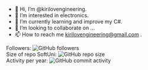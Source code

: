 - 👋 Hi, I’m @kirilovengineering.
- 👀 I’m interested in electronics.
- 🌱 I’m currently learning and improve my C#.
- 💞️ I’m looking to collaborate on ...
- 📫 How to reach me kirilovengineering@gmail.com .

<!---
kirilovengineering/kirilovengineering is a ✨ special ✨ repository because its `README.md` (this file) appears on your GitHub profile.
You can click the Preview link to take a look at your changes.
--->


Followers:  <img alt="GitHub followers" src="https://img.shields.io/github/followers/kirilovengineering?style=social"><br>
Size of repo SoftUni:  <img alt="GitHub repo size" src="https://img.shields.io/github/repo-size/kirilovengineering/SoftUni"><br>
Activity per year:  <img alt="GitHub commit activity" src="https://img.shields.io/github/commit-activity/y/kirilovengineering/SoftUni"><br>
